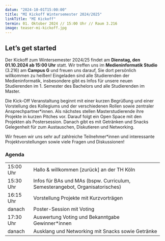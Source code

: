 ```yaml
---
datum: "2024-10-01T15:00:00"
title: "MI Kickoff Wintersemester 2024/2025"
linkTitle: "MI Kickoff"
termin: 01. Oktober 2024 // 15:00 Uhr // Raum 3.216
image: teaser-mi-kickoff.jpg
---
```

## Let’s get started

Der Kickoff zum Wintersemester 2024/25 findet am **Dienstag, den 01.10.2024 ab 15:00 Uhr** statt. Wir treffen uns im **Medieninformatik Studio** (3.216) am **Campus G**  und freuen uns darauf, Sie dort persönlich willkommen zu heißen! Eingeladen sind alle Studierenden der Medieninformatik, insbesondere gibt es Infos für unsere neuen Studierenden im 1. Semester des Bachelors und alle Studierenden im Master.

Die Kick-Off Veranstaltung beginnt mit einer kurzen Begrüßung und einer Vorstellung des Kollegiums und der verschiedenen Rollen sowie zentraler Ansprechpartner\*innen. Als nächstes stellen Masterstudierende ihre Projekte in kurzen Pitches vor. Darauf folgt ein Open Space mit den Projekten als Postersession. Danach gibt es mit Getränken und Snacks Gelegenheit für zum Austauschen, Diskutieren und Networking.

Wir freuen wir uns sehr auf zahlreiche Teilnehmer*innen und interessante Projektvorstellungen sowie viele Fragen und Diskussionen!

### Agenda

<table>
<tr>
	<td>15:00 Uhr</td>
	<td>Hallo & willkommen [zurück] an der TH Köln</td>
</tr>
<tr>
	<td>15:30 Uhr</td>
	<td>Infos für BAs und MAs (bspw. Curriculum, Semesterangebot, Organisatorisches)</td>
</tr>
<tr>
	<td>16:15 Uhr</td>
	<td>Vorstellung Projekte mit Kurzvorträgen</td>
</tr>
<tr>
	<td>danach</td>
	<td>Poster-Session mit Voting</td>
</tr>
<tr>
	<td>17:30 Uhr</td>
	<td>Auswertung Voting und Bekanntgabe Gewinner*innen</td>
</tr>
<tr>
	<td>danach</td>
	<td>Ausklang und Networking mit Snacks sowie Getränke</td>
</tr>
</table>
